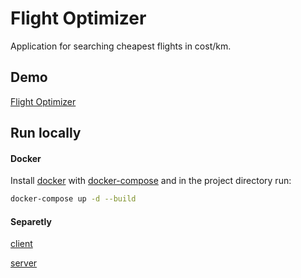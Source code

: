 # Flight Optimizer

Application for searching cheapest flights in cost/km.

## Demo

[Flight Optimizer](http://ec2-18-191-153-191.us-east-2.compute.amazonaws.com:5000/)

## Run locally

#### Docker

Install [docker](https://docs.docker.com/install/) with [docker-compose](https://docs.docker.com/compose/install/) and in the project directory run:

```bash
docker-compose up -d --build
```

#### Separetly

[client](https://github.com/cadaxapy/FlightOptimizer/tree/master/client)

[server](https://github.com/cadaxapy/FlightOptimizer/tree/master/server)
